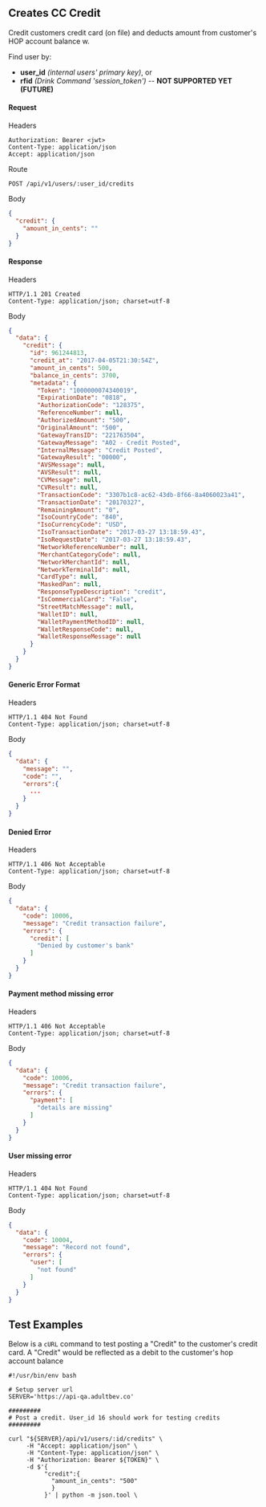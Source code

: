 ## Creates CC Credit
Credit customers credit card (on file) and deducts amount from  customer's HOP account balance w.

Find user by:
- **user_id** _(internal users' primary key)_, or
- **rfid** _(Drink Command 'session_token')_ -- **NOT SUPPORTED YET (FUTURE)**


#### Request
Headers
```
Authorization: Bearer <jwt>
Content-Type: application/json
Accept: application/json
```
Route
```
POST /api/v1/users/:user_id/credits
```
Body
```json
{
  "credit": {
    "amount_in_cents": ""
  }
}
```

#### Response
Headers
```
HTTP/1.1 201 Created
Content-Type: application/json; charset=utf-8
```
Body
```json
{
  "data": {
    "credit": {
      "id": 961244813,
      "credit_at": "2017-04-05T21:30:54Z",
      "amount_in_cents": 500,
      "balance_in_cents": 3700,
      "metadata": {
        "Token": "1000000074340019",
        "ExpirationDate": "0818",
        "AuthorizationCode": "128375",
        "ReferenceNumber": null,
        "AuthorizedAmount": "500",
        "OriginalAmount": "500",
        "GatewayTransID": "221763504",
        "GatewayMessage": "A02 - Credit Posted",
        "InternalMessage": "Credit Posted",
        "GatewayResult": "00000",
        "AVSMessage": null,
        "AVSResult": null,
        "CVMessage": null,
        "CVResult": null,
        "TransactionCode": "3307b1c8-ac62-43db-8f66-8a4060023a41",
        "TransactionDate": "20170327",
        "RemainingAmount": "0",
        "IsoCountryCode": "840",
        "IsoCurrencyCode": "USD",
        "IsoTransactionDate": "2017-03-27 13:18:59.43",
        "IsoRequestDate": "2017-03-27 13:18:59.43",
        "NetworkReferenceNumber": null,
        "MerchantCategoryCode": null,
        "NetworkMerchantId": null,
        "NetworkTerminalId": null,
        "CardType": null,
        "MaskedPan": null,
        "ResponseTypeDescription": "credit",
        "IsCommercialCard": "False",
        "StreetMatchMessage": null,
        "WalletID": null,
        "WalletPaymentMethodID": null,
        "WalletResponseCode": null,
        "WalletResponseMessage": null
      }
    }
  }
}
```

#### Generic Error Format
Headers
```
HTTP/1.1 404 Not Found
Content-Type: application/json; charset=utf-8
```

Body
```json
{
  "data": {
    "message": "",
    "code": "",
    "errors":{
      ...
    }
  }
}
```

#### Denied Error
Headers
```
HTTP/1.1 406 Not Acceptable
Content-Type: application/json; charset=utf-8
```

Body
```json
{
  "data": {
    "code": 10006,
    "message": "Credit transaction failure",
    "errors": {
      "credit": [
        "Denied by customer's bank"
      ]
    }
  }
}
```

#### Payment method missing error
Headers
```
HTTP/1.1 406 Not Acceptable
Content-Type: application/json; charset=utf-8
```

Body
```json
{
  "data": {
    "code": 10006,
    "message": "Credit transaction failure",
    "errors": {
      "payment": [
        "details are missing"
      ]
    }
  }
}
```

#### User missing error
Headers
```
HTTP/1.1 404 Not Found
Content-Type: application/json; charset=utf-8
```

Body
```json
{
  "data": {
    "code": 10004,
    "message": "Record not found",
    "errors": {
      "user": [
        "not found"
      ]
    }
  }
}
```

## Test Examples
Below is a `cURL` command to test posting a "Credit" to the customer's credit card.
A "Credit" would be reflected as a debit to the customer's hop account balance

```shell
#!/usr/bin/env bash

# Setup server url
SERVER='https://api-qa.adultbev.co'

#########
# Post a credit. User_id 16 should work for testing credits
#########

curl "${SERVER}/api/v1/users/:id/credits" \
     -H "Accept: application/json" \
     -H "Content-Type: application/json" \
     -H "Authorization: Bearer ${TOKEN}" \
     -d $'{
          "credit":{  
            "amount_in_cents": "500"
            }
          }' | python -m json.tool \

```
